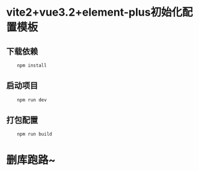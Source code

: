 # vite2+vue3.2+element-plus初始化配置模板


## 下载依赖
~~~javascript
    npm install
~~~
## 启动项目
~~~javascript
    npm run dev
~~~
## 打包配置
~~~javascript
    npm run build
~~~

# 删库跑路~
  
